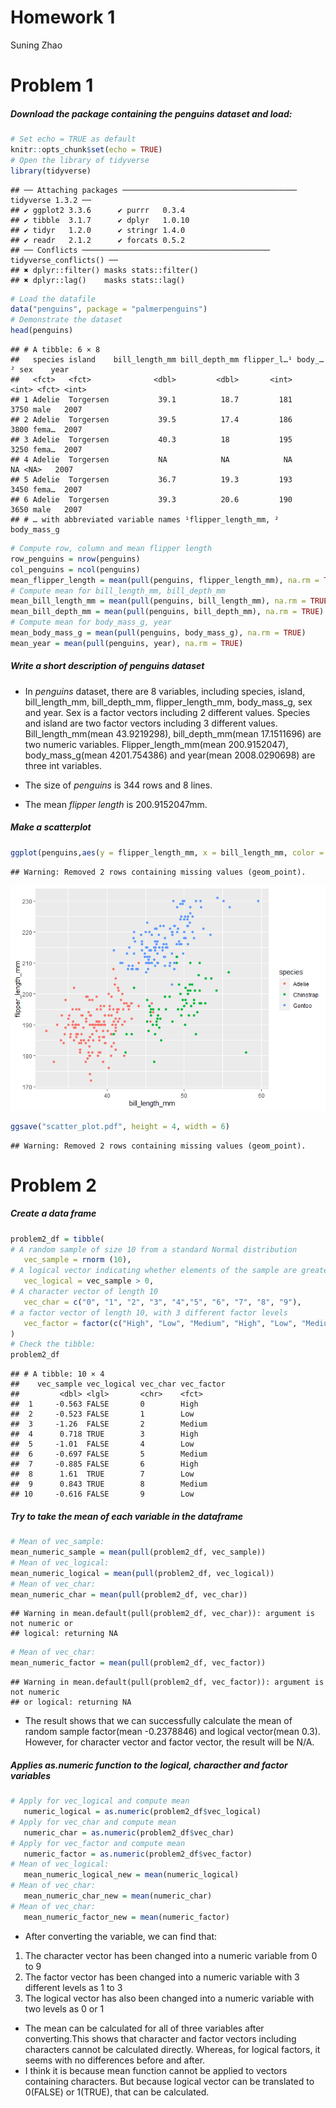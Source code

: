 Homework 1
================
Suning Zhao

# Problem 1

##### Download the package containing the penguins dataset and load:

``` r
# Set echo = TRUE as default
knitr::opts_chunk$set(echo = TRUE)
# Open the library of tidyverse
library(tidyverse)
```

    ## ── Attaching packages ─────────────────────────────────────── tidyverse 1.3.2 ──
    ## ✔ ggplot2 3.3.6      ✔ purrr   0.3.4 
    ## ✔ tibble  3.1.7      ✔ dplyr   1.0.10
    ## ✔ tidyr   1.2.0      ✔ stringr 1.4.0 
    ## ✔ readr   2.1.2      ✔ forcats 0.5.2 
    ## ── Conflicts ────────────────────────────────────────── tidyverse_conflicts() ──
    ## ✖ dplyr::filter() masks stats::filter()
    ## ✖ dplyr::lag()    masks stats::lag()

``` r
# Load the datafile
data("penguins", package = "palmerpenguins")
# Demonstrate the dataset
head(penguins)
```

    ## # A tibble: 6 × 8
    ##   species island    bill_length_mm bill_depth_mm flipper_l…¹ body_…² sex    year
    ##   <fct>   <fct>              <dbl>         <dbl>       <int>   <int> <fct> <int>
    ## 1 Adelie  Torgersen           39.1          18.7         181    3750 male   2007
    ## 2 Adelie  Torgersen           39.5          17.4         186    3800 fema…  2007
    ## 3 Adelie  Torgersen           40.3          18           195    3250 fema…  2007
    ## 4 Adelie  Torgersen           NA            NA            NA      NA <NA>   2007
    ## 5 Adelie  Torgersen           36.7          19.3         193    3450 fema…  2007
    ## 6 Adelie  Torgersen           39.3          20.6         190    3650 male   2007
    ## # … with abbreviated variable names ¹​flipper_length_mm, ²​body_mass_g

``` r
# Compute row, column and mean flipper length
row_penguins = nrow(penguins)
col_penguins = ncol(penguins)
mean_flipper_length = mean(pull(penguins, flipper_length_mm), na.rm = TRUE)
# Compute mean for bill_length_mm, bill_depth_mm
mean_bill_length_mm = mean(pull(penguins, bill_length_mm), na.rm = TRUE)
mean_bill_depth_mm = mean(pull(penguins, bill_depth_mm), na.rm = TRUE)
# Compute mean for body_mass_g, year
mean_body_mass_g = mean(pull(penguins, body_mass_g), na.rm = TRUE)
mean_year = mean(pull(penguins, year), na.rm = TRUE)
```

##### Write a short description of penguins dataset

-   In *penguins* dataset, there are 8 variables, including species,
    island, bill_length_mm, bill_depth_mm, flipper_length_mm,
    body_mass_g, sex and year. Sex is a factor vectors including 2
    different values. Species and island are two factor vectors
    including 3 different values. Bill_length_mm(mean 43.9219298),
    bill_depth_mm(mean 17.1511696) are two numeric variables.
    Flipper_length_mm(mean 200.9152047), body_mass_g(mean 4201.754386)
    and year(mean 2008.0290698) are three int variables.

-   The size of *penguins* is 344 rows and 8 lines.

-   The mean *flipper* *length* is 200.9152047mm.

##### Make a scatterplot

``` r
ggplot(penguins,aes(y = flipper_length_mm, x = bill_length_mm, color = species)) + geom_point()
```

    ## Warning: Removed 2 rows containing missing values (geom_point).

![](p8105_hw1_sz2957_files/figure-gfm/unnamed-chunk-2-1.png)<!-- -->

``` r
ggsave("scatter_plot.pdf", height = 4, width = 6)
```

    ## Warning: Removed 2 rows containing missing values (geom_point).

# Problem 2

##### Create a data frame

``` r
problem2_df = tibble(
# A random sample of size 10 from a standard Normal distribution
   vec_sample = rnorm (10),
# A logical vector indicating whether elements of the sample are greater than 0
   vec_logical = vec_sample > 0,
# A character vector of length 10
   vec_char = c("0", "1", "2", "3", "4","5", "6", "7", "8", "9"),
# a factor vector of length 10, with 3 different factor levels
   vec_factor = factor(c("High", "Low", "Medium", "High", "Low", "Medium","High", "Low", "Medium","Low"))
)
# Check the tibble:
problem2_df
```

    ## # A tibble: 10 × 4
    ##    vec_sample vec_logical vec_char vec_factor
    ##         <dbl> <lgl>       <chr>    <fct>     
    ##  1     -0.563 FALSE       0        High      
    ##  2     -0.523 FALSE       1        Low       
    ##  3     -1.26  FALSE       2        Medium    
    ##  4      0.718 TRUE        3        High      
    ##  5     -1.01  FALSE       4        Low       
    ##  6     -0.697 FALSE       5        Medium    
    ##  7     -0.885 FALSE       6        High      
    ##  8      1.61  TRUE        7        Low       
    ##  9      0.843 TRUE        8        Medium    
    ## 10     -0.616 FALSE       9        Low

##### Try to take the mean of each variable in the dataframe

``` r
# Mean of vec_sample:
mean_numeric_sample = mean(pull(problem2_df, vec_sample))
# Mean of vec_logical:
mean_numeric_logical = mean(pull(problem2_df, vec_logical))
# Mean of vec_char:
mean_numeric_char = mean(pull(problem2_df, vec_char))
```

    ## Warning in mean.default(pull(problem2_df, vec_char)): argument is not numeric or
    ## logical: returning NA

``` r
# Mean of vec_char:
mean_numeric_factor = mean(pull(problem2_df, vec_factor))
```

    ## Warning in mean.default(pull(problem2_df, vec_factor)): argument is not numeric
    ## or logical: returning NA

-   The result shows that we can successfully calculate the mean of
    random sample factor(mean -0.2378846) and logical vector(mean 0.3).
    However, for character vector and factor vector, the result will be
    N/A.

##### Applies as.numeric function to the logical, characther and factor variables

``` r
# Apply for vec_logical and compute mean
   numeric_logical = as.numeric(problem2_df$vec_logical)
# Apply for vec_char and compute mean
   numeric_char = as.numeric(problem2_df$vec_char)
# Apply for vec_factor and compute mean
   numeric_factor = as.numeric(problem2_df$vec_factor)  
# Mean of vec_logical:
   mean_numeric_logical_new = mean(numeric_logical)
# Mean of vec_char:
   mean_numeric_char_new = mean(numeric_char)
# Mean of vec_char:
   mean_numeric_factor_new = mean(numeric_factor)
```

-   After converting the variable, we can find that:

1.  The character vector has been changed into a numeric variable from 0
    to 9
2.  The factor vector has been changed into a numeric variable with 3
    different levels as 1 to 3
3.  The logical vector has also been changed into a numeric variable
    with two levels as 0 or 1

-   The mean can be calculated for all of three variables after
    converting.This shows that character and factor vectors including
    characters cannot be calculated directly. Whereas, for logical
    factors, it seems with no differences before and after.
-   I think it is because mean function cannot be applied to vectors
    containing characters. But because logical vector can be translated
    to 0(FALSE) or 1(TRUE), that can be calculated.
